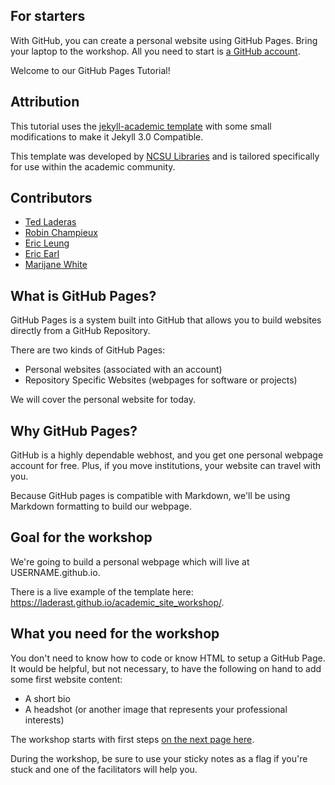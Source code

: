 ## For starters

With GitHub, you can create a personal website using GitHub Pages.  Bring your laptop to the workshop.  All you need to start is [a GitHub account](https://github.com/join?source=header-home).

Welcome to our GitHub Pages Tutorial!

## Attribution

This tutorial uses the [jekyll-academic template](https://github.com/NCSU-Libraries/jekyll-academic) with some small modifications to make it Jekyll 3.0 Compatible.

This template was developed by [NCSU Libraries](https://www.lib.ncsu.edu/) and is tailored specifically for use within the academic community.

## Contributors

- [Ted Laderas](mailto:laderast@ohsu.edu)
- [Robin Champieux](mailto:champieu@ohsu.edu)
- [Eric Leung](mailto:leunge@ohsu.edu)
- [Eric Earl](mailto:earl@ohsu.edu)
- [Marijane White](mailto:whimar@ohsu.edu)

## What is GitHub Pages?

GitHub Pages is a system built into GitHub that allows you to build websites directly from a GitHub Repository.

There are two kinds of GitHub Pages:

- Personal websites (associated with an account)
- Repository Specific Websites (webpages for software or projects)

We will cover the personal website for today.

## Why GitHub Pages?

GitHub is a highly dependable webhost, and you get one personal webpage account for free.  Plus, if you move institutions, your website can travel with you.

Because GitHub pages is compatible with Markdown, we'll be using Markdown formatting to build our webpage.

## Goal for the workshop

We're going to build a personal webpage which will live at USERNAME.github.io.  

There is a live example of the template here: https://laderast.github.io/academic_site_workshop/.

## What you need for the workshop

You don't need to know how to code or know HTML to setup a GitHub Page.  It would be helpful, but not necessary, to have the following on hand to add some first website content:

- A short bio
- A headshot (or another image that represents your professional interests)

The workshop starts with first steps [on the next page here](../first-steps).

During the workshop, be sure to use your sticky notes as a flag if you're stuck and one of the facilitators will help you.

